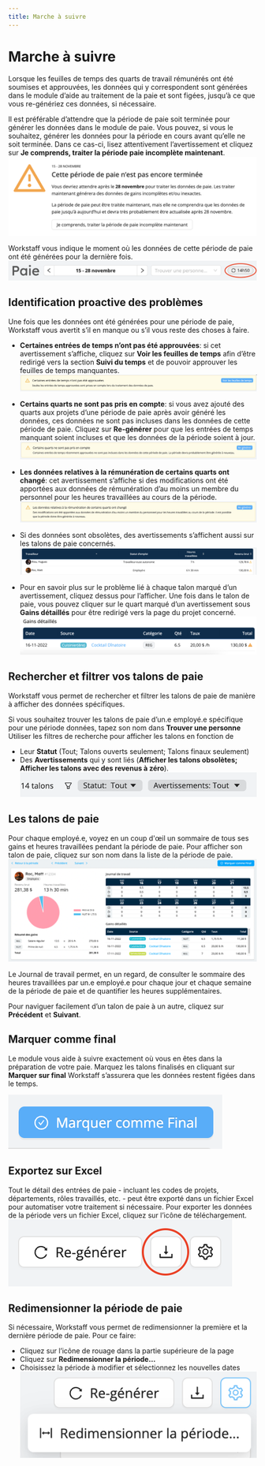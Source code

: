 ```yaml
---
title: Marche à suivre
---
```


# Marche à suivre
Lorsque les feuilles de temps des quarts de travail rémunérés ont été soumises et approuvées,
les données qui y correspondent sont générées dans le module d’aide au traitement de la paie et sont figées, jusqu’à ce que vous re-génériez ces données, si nécessaire.

Il est préférable d’attendre que la période de paie soit terminée pour générer les données dans le module de paie. Vous pouvez, si vous le souhaitez, générer les données pour la période en cours avant qu’elle ne soit terminée. Dans ce cas-ci, lisez attentivement l’avertissement et cliquez sur **Je comprends, traiter la période paie incomplète maintenant**.
![warning1.png](images/warning1.png)

Workstaff vous indique le moment où les données de cette période de paie ont été générées pour la dernière fois.
![last-moment.png](images/last-moment.png)

## Identification proactive des problèmes
Une fois que les données ont été générées pour une période de paie, Workstaff vous avertit s’il en manque ou s’il vous reste des choses à faire.
- **Certaines entrées de temps n’ont pas été approuvées**: si cet avertissement s’affiche, cliquez sur **Voir les feuilles de temps** afin d’être redirigé vers la section **Suivi du temps** et de pouvoir approuver les feuilles de temps manquantes.
  ![warning2.png](images/warning2.png)

- **Certains quarts ne sont pas pris en compte**: si vous avez ajouté des quarts aux projets d’une période de paie après avoir généré les données, ces données ne sont pas incluses dans les données de cette période de paie. Cliquez sur **Re-générer** pour que les entrées de temps manquant soient incluses et que les données de la période soient à jour.
  ![warning3.png](images/warning3.png)
- **Les données relatives à la rémunération de certains quarts ont changé**:  cet avertissement s’affiche si des modifications ont été apportées aux données de rémunération d’au moins un membre du personnel pour les heures travaillées au cours de la période.
  ![warning4.png](images/warning4.png)
- Si des données sont obsolètes, des avertissements s’affichent aussi sur les talons de paie concernés.
  ![warning5.png](images/warning5.png)
- Pour en savoir plus sur le problème lié à chaque talon marqué d’un avertissement, cliquez dessus pour l’afficher. Une fois dans le talon de paie, vous pouvez cliquer sur le quart marqué d’un avertissement sous **Gains détaillés** pour être redirigé vers la page du projet concerné.
  ![warning6.png](images/warning6.png)

## Rechercher et filtrer vos talons de paie
Workstaff vous permet de rechercher et filtrer les talons de paie de manière à afficher des données spécifiques.

Si vous souhaitez trouver les talons de paie d’un.e employé.e spécifique pour une période données, tapez son nom dans **Trouver une personne**
Utiliser les filtres de recherche pour afficher les talons en fonction de 
- Leur **Statut** (Tout; Talons ouverts seulement; Talons finaux seulement) 
- Des **Avertissements** qui y sont liés (**Afficher les talons obsolètes; Afficher les talons avec des revenus à zéro**).
![filtres.png](images/filtres.png)


## Les talons de paie
Pour chaque employé.e, voyez en un coup d'œil un sommaire de tous ses gains et heures travaillées pendant la période de paie.
Pour afficher son talon de paie, cliquez sur son nom dans la liste de la période de paie.
![talon.png](images/talon.png)

Le Journal de travail permet, en un regard, de consulter le sommaire des heures travaillées par un.e employé.e pour chaque jour et chaque semaine de la période de paie et de quantifier les heures supplémentaires.

Pour naviguer facilement d’un talon de paie à un autre, cliquez sur **Précédent** et **Suivant**.


## Marquer comme final
Le module vous aide à suivre exactement où vous en êtes dans la préparation de votre paie. Marquez les talons finalisés en cliquant sur **Marquer sur final** Workstaff s’assurera que les données restent figées dans le temps.

![final.png](images/final.png)

## Exportez sur Excel
Tout le détail des entrées de paie - incluant les codes de projets, départements, rôles travaillés, etc. - peut être exporté dans un fichier Excel pour automatiser votre traitement si nécessaire.
Pour exporter les données de la période vers un fichier Excel, cliquez sur l’icône de téléchargement.
![excel.png](images/excel.png)

## Redimensionner la période de paie
Si nécessaire, Workstaff vous permet de redimensionner la première et la dernière période de paie. Pour ce faire:
- Cliquez sur l’icône de rouage dans la partie supérieure de la page
- Cliquez sur **Redimensionner la période…**
- Choisissez la période à modifier et sélectionnez les nouvelles dates
![resize.png](images/resize.png)


